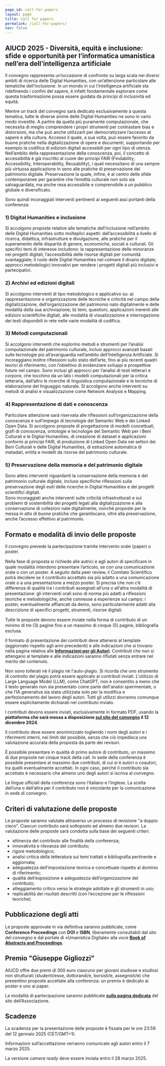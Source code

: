 ```yaml
---
page_id: call-for-papers
layout: page
title: Call for papers
permalink: /call-for-papers/
nav: false
---
```


## **AIUCD 2025** - Diversità, equità e inclusione: sfide e opportunità per l’informatica umanistica nell’era dell’intelligenza artificiale

Il convegno rappresenta un’occasione di confronto su larga scala nei diversi ambiti di ricerca delle Digital Humanities, con un’attenzione particolare alle tematiche dell’inclusione. In un mondo in cui l’intelligenza artificiale sta ridefinendo i confini del sapere, è infatti fondamentale esplorare come questa trasformazione possa essere guidata da principi di inclusività ed equità.

Mentre un track del convegno sarà dedicato esclusivamente a questa tematica, tutte le diverse anime delle Digital Humanities ne sono in vario modo investite. A partire da quella più puramente computazionale, che necessita di meglio comprendere i propri strumenti per contrastare bias e distorsioni, ma che può anche utilizzarli per democratizzare l’accesso al sapere e alla cultura. Accesso il quale, a sua volta, può essere favorito da buone pratiche nella digitalizzazione di opere e documenti, supportando per esempio la codifica di edizioni digitali accessibili per ogni tipo di utenza. Nell’ambito della rappresentazione della conoscenza, poi, il concetto di accessibilità è già inscritto al cuore dei principi FAIR (Findability, Accessibility, Interoperability, Reusability), i quali necessitano di una sempre più virtuosa applicazione in seno alle pratiche di preservazione del patrimonio digitale. Preservazione la quale, infine, è al centro delle sfide contemporanee per garantire che l’eredità culturale non solo sia salvaguardata, ma anche resa accessibile e comprensibile a un pubblico globale e diversificato.

Sono quindi incoraggiati interventi pertinenti ai seguenti assi portanti della conferenza:

### 1) Digital Humanities e inclusione

Si accolgono proposte relative alle tematiche dell’inclusione nell’ambito delle Digital Humanities sotto molteplici aspetti: dall’accessibilità a livello di ricerca, didattica, infrastrutture e divulgazione, alle pratiche per il superamento delle disparità di genere, economiche, sociali e culturali. Gli specifici temi di interesse includono: la rappresentazione delle minoranze nei progetti digitali; l’accessibilità delle risorse digitali per comunità svantaggiate; il ruolo delle Digital Humanities nel colmare il divario digitale; approcci metodologici innovativi per rendere i progetti digitali più inclusivi e partecipativi.

### 2) Archivi ed edizioni digitali

Si accolgono interventi di tipo metodologico e applicativo su: a) rappresentazione e organizzazione delle tecniche e criticità nel campo della digitalizzazione, dell’organizzazione del patrimonio nato digitalmente e delle modalità della sua archiviazione; b) temi, questioni, applicazioni inerenti alle edizioni scientiﬁche digitali, alle modalità di visualizzazione e interrogazione dei testi disponibili in rete nelle varie modalità di codifica.

### 3) Metodi computazionali

Si accolgono interventi che esplorino metodi e strumenti per l’analisi computazionale del patrimonio culturale, inclusi approcci avanzati basati sulle tecnologie più all’avanguardia nell’ambito dell’Intelligenza Artificiale. Si incoraggiano inoltre riflessioni sullo stato dell’arte, fino ai più recenti quadri teorici di riferimento, con l’obiettivo di evidenziare sviluppi e prospettive future nel campo. Sono inclusi gli approcci per l’analisi di testi letterari e _corpora_, che tocchino da un lato i modelli computazionali per la critica letteraria, dall’altro le ricerche di linguistica computazionale e le tecniche di elaborazione del linguaggio naturale. Si accolgono anche interventi su metodi di analisi e visualizzazione come Network Analysis e Mapping.

### 4) Rappresentazione di dati e conoscenza

Particolare attenzione sarà riservata alle riﬂessioni sull’organizzazione della conoscenza e sull’impiego di tecnologie del Semantic Web e dei Linked Open Data. Si accolgono proposte di progettazione di modelli concettuali, grafi di conoscenza, ontologie e tecnologie del Semantic Web per i Beni Culturali e le Digital Humanities, di creazione di dataset e applicazioni conformi ai principi FAIR, di produzione di Linked Open Data nei settori dei Beni Culturali e delle Digital Humanities, di estrazione automatica di metadati, entità e modelli da risorse del patrimonio culturale.

### 5) Preservazione della memoria e del patrimonio digitale

Sono attesi interventi riguardanti la conservazione della memoria e del patrimonio culturale digitale, incluse speciﬁche riﬂessioni sulla preservazione degli esiti delle ricerche in Digital Humanities e dei progetti scientiﬁci digitali.  
Sono incoraggiati anche interventi sulle criticità infrastrutturali e sui problemi di sostenibilità dei progetti legati alla digitalizzazione e alla conservazione di collezioni nate digitalmente, nonché proposte per la messa in atto di buone pratiche che garantiscano, oltre alla preservazione, anche l’accesso effettivo al patrimonio.

## Formato e modalità di invio delle proposte

Il convegno prevede la partecipazione tramite intervento orale (paper) o poster.

Nella fase di proposta si richiede alle autrici e agli autori di speciﬁcare in quale modalità intendono presentare l’articolo, se con una comunicazione orale o con un poster. A seguito della peer review, il Comitato Scientifico potrà decidere se il contributo accettato sia più adatto a una comunicazione orale o a una presentazione a mezzo poster. Si precisa che non c’è differenza di qualità tra i contributi assegnati all’una o all’altra modalità di presentazione: gli interventi orali sono di norma più adatti a riﬂessioni teoriche e metodologiche, anche connesse a esperienze sul campo; i poster, eventualmente affiancati da demo, sono particolarmente adatti alla descrizione di speciﬁci progetti, strumenti, risorse digitali.

Tutte le proposte devono essere inviate nella forma di contributo di un minimo di tre (3) pagine ﬁno a un massimo di cinque (5) pagine, bibliograﬁa esclusa.

Il formato di presentazione dei contributi deve attenersi al template (aggiornato rispetto agli anni precedenti) e alle indicazioni che si trovano nella pagina relativa alle **[Informazioni per gli Autori](/informations-for-authors/)**. Contributi che non si attengano al template e alle indicazioni saranno rifiutati senza entrare nel merito del contenuto.

Non sono tollerati né il plagio né l'auto-plagio. Si ricorda che uno strumento di controllo del plagio potrà essere applicato ai contributi inviati. L’utilizzo di Large Language Model (LLM), come ChatGPT, non è consentito a meno che il testo generato non sia presentato come parte dell'analisi sperimentale, o che l’IA generativa sia stata utilizzata solo per la modifica e perfezionamento del lavoro degli autori. Tutti gli utilizzi dovranno comunque essere esplicitamente dichiarati nel contributo inviato.

I contributi devono essere inviati, esclusivamente in formato PDF, usando la **piattaforma che sarà messa a disposizione [sul sito del convegno](/submission/) il 12 dicembre 2024**.

Il contributo deve essere anonimizzato togliendo i nomi degli autori e i riferimenti interni, nei limiti del possibile, senza che ciò impedisca una valutazione accurata della proposta da parte dei revisori.

È possibile presentare in qualità di primo autore di contributo, un massimo di due proposte nei cinque track della call. In sede della conferenza è possibile presentare al massimo due contributi, di cui si è autori o coautori, tra quelli eventualmente accettati. In ogni caso, perché il contributo sia accettato è necessario che almeno uno degli autori si iscriva al convegno.

Le lingue ufficiali della conferenza sono l’italiano e l’inglese. La scelta dell’una o dell’altra per il contributo non è vincolante per la comunicazione in sede di convegno.

## Criteri di valutazione delle proposte

Le proposte saranno valutate attraverso un processo di revisione "a doppio cieco". Ciascun contributo sarà sottoposto ad almeno due revisori. La valutazione delle proposte sarà condotta sulla base dei seguenti criteri:

- attinenza del contributo alle finalità della conferenza;
- innovatività e rilevanza del contributo;
- rigore metodologico;
- analisi critica della letteratura sui temi trattati e bibliograﬁa pertinente e aggiornata;
- adeguatezza dell’impostazione teorica e concettuale rispetto al dominio di riferimento;
- qualità dell’esposizione e adeguatezza dell’organizzazione del contributo;
- atteggiamento critico verso le strategie adottate e gli strumenti in uso;
- replicabilità dei risultati descritti (con l’eccezione per le riflessioni teoriche).

## Pubblicazione degli atti

Le proposte approvate in via deﬁnitiva saranno pubblicate, come **Conference Proceedings** con **DOI** e **ISBN**, liberamente consultabili dal sito del convegno e dal portale di «Umanistica Digitale» alla voce **[Book of Abstracts and Proceedings](https://umanisticadigitale.unibo.it/pages/boa)**.

## Premio "Giuseppe Gigliozzi"

AIUCD offre due premi di 300 euro ciascuno per giovani studiose e studiosi non strutturati (studenti/esse, dottorandi/e, borsisti/e, assegnisti/e) che presentino proposte accettate alla conferenza: un premio è dedicato ai poster e uno ai paper.

Le modalità di partecipazione saranno pubblicate **[sulla pagina dedicata](https://www.aiucd.it/premio-gigliozzi/)** del sito dell’Associazione.

## Scadenze

La scadenza per la presentazione delle proposte è ﬁssata per le ore 23:59 del 12 gennaio 2025 (CET/GMT+1).

Informazioni sull’accettazione verranno comunicate agli autori entro il 7 marzo 2025.

La versione _camera ready_ deve essere inviata entro il 28 marzo 2025.
